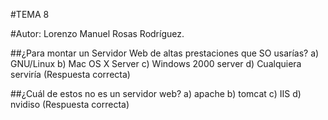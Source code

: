 #TEMA 8

#Autor: Lorenzo Manuel Rosas Rodríguez.

##¿Para montar un Servidor Web de altas prestaciones que SO usarías?
	a) GNU/Linux
	b) Mac OS X Server
	c) Windows 2000 server
	d) Cualquiera serviría (Respuesta correcta)

##¿Cuál de estos no es un servidor web?
	a) apache
	b) tomcat
	c) IIS
	d) nvidiso (Respuesta correcta)
